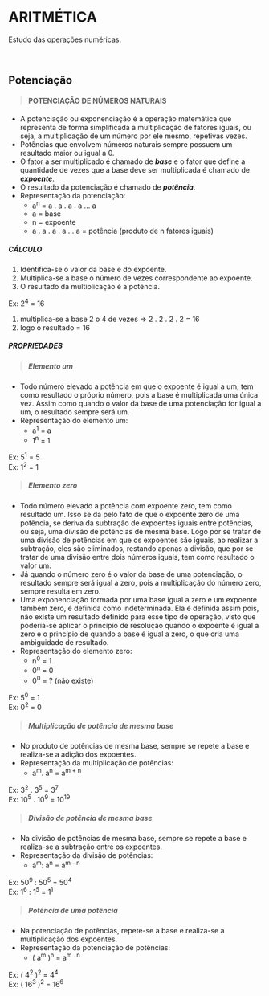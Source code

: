 # ARITMÉTICA
Estudo das operações numéricas.

<br>

## Potenciação

> #### POTENCIAÇÃO DE NÚMEROS NATURAIS
* A potenciação ou exponenciação é a operação matemática que representa de forma simplificada a multiplicação de fatores iguais, ou seja, a multiplicação de um número por ele mesmo, repetivas vezes.
* Potências que envolvem números naturais sempre possuem um resultado maior ou igual a 0.
* O fator a ser multiplicado é chamado de ***base*** e o fator que define a quantidade de vezes que a base deve ser multiplicada é chamado de ***expoente***.
* O resultado da potenciação é chamado de ***potência***.
* Representação da potenciação:
  - a<sup>n</sup> = a . a . a . a ... a 
  - a = base
  - n = expoente
  - a . a . a . a ... a = potência (produto de n fatores iguais)

##### CÁLCULO
1. Identifica-se o valor da base e do expoente.
2. Multiplica-se a base o número de vezes correspondente ao expoente.
3. O resultado da multiplicação é a potência.

Ex: 2<sup>4</sup> = 16
1. multiplica-se a base 2 o 4 de vezes => 2 . 2 . 2 . 2 = 16
2. logo o resultado = 16

##### PROPRIEDADES

> ##### Elemento um
* Todo número elevado a potência em que o expoente é igual a um, tem como resultado o próprio número, pois a base é multiplicada uma única vez. Assim como quando o valor da base de uma potenciação for igual a um, o resultado sempre será um.
* Representação do elemento um:
  - a<sup>1</sup> = a
  - 1<sup>n</sup> = 1

Ex: 5<sup>1</sup> = 5  
Ex: 1<sup>2</sup> = 1  

> ##### Elemento zero
* Todo número elevado a potência com expoente zero, tem como resultado um. Isso se da pelo fato de que o expoente zero de uma potência, se deriva da subtração de expoentes iguais entre potências, ou seja, uma divisão de potências de mesma base. Logo por se tratar de uma divisão de potências em que os expoentes são iguais, ao realizar a subtração, eles são eliminados, restando apenas a divisão, que por se tratar de uma divisão entre dois números iguais, tem como resultado o valor um.
* Já quando o número zero é o valor da base de uma potenciação, o resultado sempre será igual a zero, pois a multiplicação do número zero, sempre resulta em zero.
* Uma exponenciação formada por uma base igual a zero e um expoente também zero, é definida como indeterminada. Ela é definida assim pois, não existe um resultado definido para esse tipo de operação, visto que poderia-se aplicar o princípio de resolução quando o expoente é igual a zero e o princípio de quando a base é igual a zero, o que cria uma ambiguidade de resultado.
* Representação do elemento zero:
  - n<sup>0</sup> = 1
  - 0<sup>n</sup> = 0
  - 0<sup>0</sup> = ? (não existe)

Ex: 5<sup>0</sup> = 1  
Ex: 0<sup>2</sup> = 0

> ##### Multiplicação de potência de mesma base
* No produto de potências de mesma base, sempre se repete a base e realiza-se a adição dos expoentes.
* Representação da multiplicação de potências:
  - a<sup>m</sup>. a<sup>n</sup> = a<sup>m + n</sup>

Ex: 3<sup>2</sup> . 3<sup>5</sup> = 3<sup>7</sup>    
Ex: 10<sup>5</sup> . 10<sup>9</sup> = 10<sup>19</sup>    

> ##### Divisão de potência de mesma base
* Na divisão de potências de mesma base, sempre se repete a base e realiza-se a subtração entre os expoentes.
* Representação da divisão de potências:
  - a<sup>m</sup>: a<sup>n</sup> = a<sup>m - n</sup>

Ex: 50<sup>9</sup> : 50<sup>5</sup> = 50<sup>4</sup>    
Ex: 1<sup>6</sup> : 1<sup>5</sup> = 1<sup>1</sup>    


> ##### Potência de uma potência
* Na potenciação de potências, repete-se a base e realiza-se a multiplicação dos expoentes.
* Representação da potenciação de potências:
  - ( a<sup>m</sup> )<sup>n</sup> = a<sup>m . n</sup>

Ex: ( 4<sup>2</sup> )<sup>2</sup> = 4<sup>4</sup>  
Ex: ( 16<sup>3</sup> )<sup>2</sup> = 16<sup>6</sup>